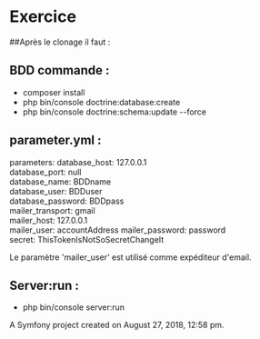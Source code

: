 # Exercice

##Après le clonage il faut :
## BDD commande :
- composer install
- php bin/console doctrine:database:create 
- php bin/console doctrine:schema:update --force

## parameter.yml :
  parameters:
      database_host: 127.0.0.1  
      database_port: null  
      database_name: BDDname  
      database_user: BDDuser  
      database_password: BDDpass  
      mailer_transport: gmail  
      mailer_host: 127.0.0.1  
      mailer_user: accountAddress 
      mailer_password: password  
      secret: ThisTokenIsNotSoSecretChangeIt  

Le paramètre 'mailer_user' est utilisé comme expéditeur d'email.

## Server:run :

- php bin/console server:run



A Symfony project created on August 27, 2018, 12:58 pm.
